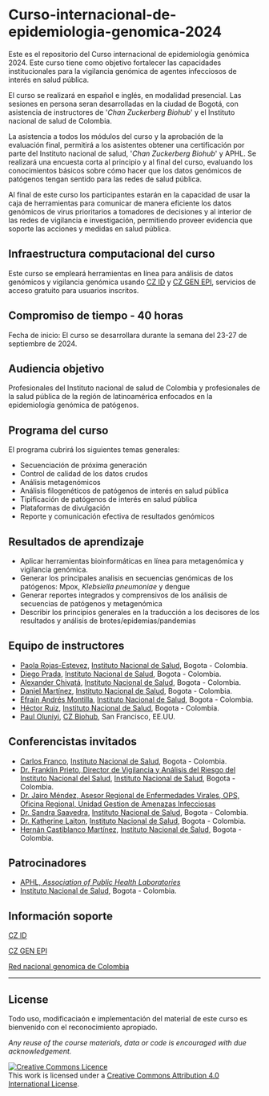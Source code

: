 # Curso-internacional-de-epidemiologia-genomica-2024
Este es el repositorio del Curso internacional de epidemiología genómica 2024. Este curso tiene como objetivo fortalecer las capacidades institucionales para la vigilancia genómica de agentes infecciosos de interés en salud pública.

El curso se realizará en español e inglés, en modalidad presencial. Las sesiones en persona seran desarrolladas en la ciudad de Bogotá, con asistencia de instructores de '_Chan Zuckerberg Biohub_' y el Instituto nacional de salud de Colombia.

La asistencia a todos los módulos del curso y la aprobación de la evaluación final, permitirá a los asistentes obtener una certificación por parte del Instituto nacional de salud,  '_Chan Zuckerberg Biohub_' y APHL. Se realizará una encuesta corta al principio y al final del curso, evaluando los conocimientos básicos sobre cómo hacer que los datos genómicos de patógenos tengan sentido para las redes de salud pública.              
 
Al final de este curso los participantes estarán en la capacidad de usar la caja de herramientas para comunicar de manera eficiente los datos genómicos de virus prioritarios a tomadores de decisiones y al interior de las redes de vigilancia e investigación, permitiendo proveer evidencia que soporte las acciones y medidas en salud pública. 


## Infraestructura computacional del curso  

Este curso se empleará herramientas en línea para análisis de datos genómicos y vigilancia genómica usando [CZ ID](https://czid.org/) y [CZ GEN EPI](https://czgenepi.org/),  servicios de acceso gratuito para usuarios inscritos.


## Compromiso de tiempo - 40 horas

Fecha de inicio: El curso se desarrollara durante la semana del 23-27 de septiembre de 2024. 

## Audiencia objetivo

Profesionales del Instituto nacional de salud de Colombia y profesionales de la salud pública de la región de latinoamérica enfocados en la epidemiología genómica de patógenos.

## Programa del curso


El programa cubrirá los siguientes temas generales:

- Secuenciación de próxima generación
- Control de calidad de los datos crudos
- Análisis metagenómicos
- Análisis filogenéticos de patógenos de interés en salud pública
- Tipificación de patógenos de interés en salud pública
- Plataformas de divulgación
- Reporte y comunicación efectiva de resultados genómicos  

## Resultados de aprendizaje


- Aplicar herramientas bioinformáticas en línea para metagenómica y vigilancia genómica.
- Generar los principales analisis en secuencias genómicas de los patógenos: Mpox, _Klebsiella pneumoniae_ y dengue
- Generar reportes integrados y comprensivos de los análisis de secuencias de patógenos y metagenómica
- Describir los principios generales en la traducción a los decisores de los resultados y análisis de brotes/epidemias/pandemias


## Equipo de instructores

- [Paola Rojas-Estevez](https://www.researchgate.net/profile/Paola-Rojas-Estevez), [Instituto Nacional de Salud](https://www.ins.gov.co/Paginas/Inicio.aspx), Bogota - Colombia.
- [Diego Prada](https://scholar.google.com/citations?user=beH3HjMAAAAJ&hl=es), [Instituto Nacional de Salud](https://www.ins.gov.co/Paginas/Inicio.aspx), Bogota - Colombia.
- [Alexander Chivatá](https://co.linkedin.com/in/alexander-chivat%C3%A1-%C3%A1vila-8439b1a3), [Instituto Nacional de Salud](https://www.ins.gov.co/Paginas/Inicio.aspx), Bogota - Colombia.
- [Daniel Martínez](), [Instituto Nacional de Salud](https://www.ins.gov.co/Paginas/Inicio.aspx), Bogota - Colombia.
- [Efraín Andrés Montilla](https://scholar.google.com/citations?user=HsUyrPwAAAAJ&hl=en), [Instituto Nacional de Salud](https://www.ins.gov.co/Paginas/Inicio.aspx), Bogota - Colombia.
- [Héctor Ruiz](https://x.com/hector_genomica), [Instituto Nacional de Salud](https://www.ins.gov.co/Paginas/Inicio.aspx), Bogota - Colombia.
- [Paul Oluniyi](https://scholar.google.com/citations?user=PPmTDQwAAAAJ&hl=en), [CZ Biohub](https://www.czbiohub.org/), San Francisco, EE.UU.


## Conferencistas invitados

- [Carlos Franco](https://scholar.google.com.co/citations?user=jRxRgEUAAAAJ&hl=en), [Instituto Nacional de Salud](https://www.ins.gov.co/Paginas/Inicio.aspx), Bogota - Colombia.
- [Dr. Franklin Prieto, Director de Vigilancia y Análisis del Riesgo del Instituto Nacional del Salud](https://scholar.google.es/citations?user=nCnHgksAAAAJ&hl=es), [Instituto Nacional de Salud](https://www.ins.gov.co/Paginas/Inicio.aspx), Bogota - Colombia.
- [Dr. Jairo Méndez, Asesor Regional de Enfermedades Virales, OPS, Oficina Regional, Unidad Gestion de Amenazas Infecciosas](https://www.paho.org/es)
- [Dr. Sandra Saavedra](https://www.researchgate.net/profile/Sandra-Saavedra-3), [Instituto Nacional de Salud](https://www.ins.gov.co/Paginas/Inicio.aspx), Bogota - Colombia.
- [Dr. Katherine Laiton](https://scholar.google.com.co/citations?user=jRxRgEUAAAAJ&hl=en), [Instituto Nacional de Salud](https://www.ins.gov.co/Paginas/Inicio.aspx), Bogota - Colombia.
- [Hernán Castiblanco Martínez](https://co.linkedin.com/in/hern%C3%A1n-dar%C3%ADo-castiblanco-mart%C3%ADnez-5b282910a?trk=people_directory), [Instituto Nacional de Salud](https://www.ins.gov.co/Paginas/Inicio.aspx), Bogota - Colombia.


## Patrocinadores

- [APHL, _Association of Public Health Laboratories_](https://aphl.org)
- [Instituto Nacional de Salud](https://www.ins.gov.co/Paginas/Inicio.aspx), Bogota - Colombia.

## Información soporte

[CZ ID](https://czid.org/)

[CZ GEN EPI](https://czgenepi.org/)

[Red nacional genomica de Colombia](https://www.ins.gov.co/Noticias/Paginas/coronavirus-genoma.aspx)


******
## License
Todo uso, modificaciaón e implementación del material de este curso es bienvenido con el reconocimiento apropiado.

_Any reuse of the course materials, data or code is encouraged with due acknowledgement._

<a rel="license" href="http://creativecommons.org/licenses/by/4.0/"><img alt="Creative Commons Licence" style="border-width:0" src="https://i.creativecommons.org/l/by/4.0/88x31.png" /></a><br />This work is licensed under a <a rel="license" href="http://creativecommons.org/licenses/by/4.0/">Creative Commons Attribution 4.0 International License</a>.
